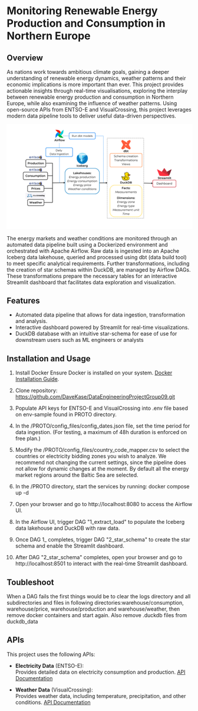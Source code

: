 # Monitoring Renewable Energy Production and Consumption in Northern Europe 

## Overview
As nations work towards ambitious climate goals, gaining a deeper understanding of renewable energy dynamics, weather patterns and their economic implications is more important than ever. 
This project provides actionable insights through real-time visualisations, exploring the interplay between renewable energy production and consumption in Northern Europe, 
while also examining the influence of weather patterns. Using open-source APIs from ENTSO-E and VisualCrossing, this project leverages modern data pipeline tools to deliver useful data-driven perspectives.

![Example Image](images/pipeline_schema.png)


The energy markets and weather conditions are monitored through an automated data pipeline built using a Dockerized environment and orchestrated with Apache Airflow. 
Raw data is ingested into an Apache Iceberg data lakehouse, queried and processed using dbt (data build tool) to meet specific analytical requirements. 
Further transformations, including the creation of star schemas within DuckDB, are managed by Airflow DAGs. 
These transformations prepare the necessary tables for an interactive Streamlit dashboard that facilitates data exploration and visualization.

## Features
- Automated data pipeline that allows for data ingestion, transformation and analysis.
- Interactive dashboard powered by Streamlit for real-time visualizations.
- DuckDB database with an intuitive star-schema for ease of use for downstream users such as ML engineers or analysts

## Installation and Usage
1. Install Docker
   Ensure Docker is installed on your system. [Docker Installation Guide](https://docs.docker.com/get-docker/).

2. Clone repository: https://github.com/DaveKase/DataEngineeringProjectGroup09.git

3. Populate API keys for ENTSO-E and VisualCrossing into .env file based on env-sample found in PROTO directory.

4. In the /PROTO/config_files/config_dates.json file, set the time period for data ingestion.
    (For testing, a maximum of 48h duration is enforced on free plan.)

5. Modify the /PROTO/config_files/country_code_mapper.csv to select the countries or electricity bidding zones you wish to analyze. We recommend not changing the current settings, since the pipeline does not allow for dynamic changes at the moment. By default all the energy market regions around the Baltic Sea are selected.

6. In the /PROTO directory, start the services by running: docker compose up -d

7. Open your browser and go to http://localhost:8080 to access the Airflow UI.

8. In the Airflow UI, trigger DAG "1_extract_load" to populate the Iceberg data lakehouse and DuckDB with raw data.

9. Once DAG 1_ completes, trigger DAG "2_star_schema" to create the star schema and enable the Streamlit dashboard.

10. After DAG "2_star_schema" completes, open your browser and go to http://localhost:8501 to interact with the real-time Streamlit dashboard.

## Toubleshoot
When a DAG fails the first things would be to clear the logs directory and all subdirectories and files in following directories:warehouse/consumption, warehouse/price, warehouse/production and warehouse/weather, then remove docker containers and start again. Also remove .duckdb files from duckdb_data

## APIs
This project uses the following APIs:

- **Electricity Data** (ENTSO-E):  
   Provides detailed data on electricity consumption and production. [API Documentation](https://transparencyplatform.zendesk.com/hc/en-us/articles/15692855254548-Sitemap-for-Restful-API-Integration)
  
- **Weather Data** (VisualCrossing):  
   Provides weather data, including temperature, precipitation, and other conditions. [API Documentation](https://www.visualcrossing.com/weather-api)
